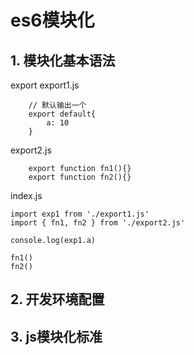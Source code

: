 # es6模块化

## 1. 模块化基本语法

export export1.js

```
    // 默认输出一个
    export default{
        a: 10
    }
```

export2.js

```
    export function fn1(){}
    export function fn2(){}
```

index.js

```
import exp1 from './export1.js'
import { fn1, fn2 } from './export2.js'

console.log(exp1.a)

fn1()
fn2()
```

## 2. 开发环境配置

## 3. js模块化标准
